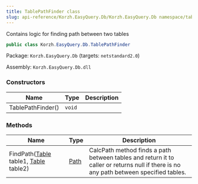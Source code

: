 ```yaml
---
title: TablePathFinder class
slug: api-reference/Korzh.EasyQuery.Db/Korzh.EasyQuery.Db namespace/tablepathfinder-class
---
```



Contains logic for finding path between two tables
```csharp
public class Korzh.EasyQuery.Db.TablePathFinder

```
Package: `Korzh.EasyQuery.Db` (targets: `netstandard2.0`)

Assembly: `Korzh.EasyQuery.Db.dll`

### Constructors

| Name | Type | Description | 
| --- | --- | --- | 
| TablePathFinder() | `void` |  | 


### Methods

| Name | Type | Description | 
| --- | --- | --- | 
| FindPath([Table](/api-reference/korzh-easyquery-db/korzh-easyquery-db-namespace/table-class) table1, [Table](/api-reference/korzh-easyquery-db/korzh-easyquery-db-namespace/table-class) table2) | [Path](/api-reference/korzh-easyquery-db/korzh-easyquery-db-namespace/path-class) | CalcPath method finds a path between tables and return it to caller or  returns null if there is no any path between specified tables. |